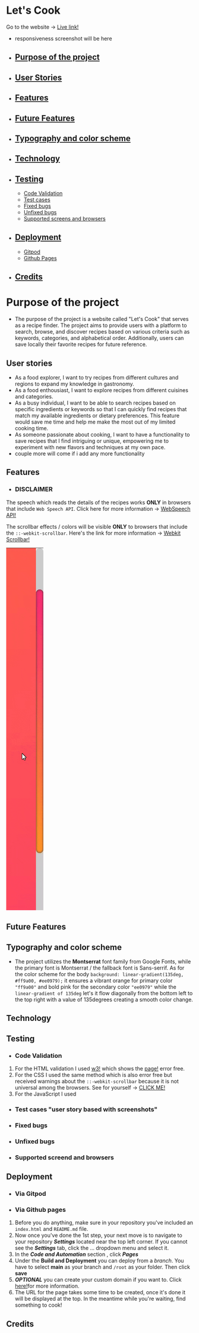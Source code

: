 # Let's Cook
Go to the website -> [Live link!](https://dimitris112.github.io/lets-cook-pp2/)


- responsiveness screenshot will be here
- ## [Purpose of the project](#purpose-of-the-project)
- ## [User Stories](#user-stories)
- ## [Features](#features)
- ## [Future Features](#future-features)
- ## [Typography and color scheme](#typography-and-color-scheme)
- ## [Technology](#technology)
- ## [Testing](#testing)
    - [Code Validation](#code-validation)
    - [Test cases](#test-cases)
    - [Fixed bugs](#fixed-bugs)
    - [Unfixed bugs](#unfixed-bugs)
    - [Supported screens and browsers](#supported-screens-and-browsers)
- ## [Deployment](#deployment)
    - [Gitpod](#via-gitpod)
    - [Github Pages](#via-github-pages)
- ## [Credits](#credits)

# Purpose of the project
- The purpose of the project is a website called "Let's Cook" that serves as a recipe finder. The project aims to provide users with a platform to search, browse, and discover recipes based on various criteria such as keywords, categories, and alphabetical order. Additionally, users can save locally their favorite recipes for future reference.

## User stories
- As a food explorer, I want to try recipes from different cultures and regions to expand my knowledge in gastronomy.
 - As a food enthousiast, I want to explore recipes from different cuisines and categories.
 - As a busy individual, I want to be able to search recipes based on specific ingredients or keywords so that I can quickly find recipes that match my available ingredients or dietary preferences. This feature would save me time and help me make the most out of my limited cooking time.
 - As someone passionate about cooking, I want to have a functionality to save recipes that I find intriguing or unique, empowering me to experiment with new flavors and techniques at my own pace.
 - couple more will come if i add any more functionality

## Features 
 - ### **DISCLAIMER**
 The speech which reads the details of the recipes works **ONLY** in browsers that include `Web Speech API`. Click here for more information -> [WebSpeech API!](https://developer.mozilla.org/en-US/docs/Web/API/Web_Speech_API)
 
 The scrollbar effects / colors will be visible **ONLY** to browsers that include the `::-webkit-scrollbar`. Here's the link for more information -> 
 [Webkit Scrollbar!](https://developer.mozilla.org/en-US/docs/Web/CSS/::-webkit-scrollbar)

  ![Scrollbar](assets/images/validation/scrollbar.gif "Scrollbar with the webkit effects")

 

## Future Features

## Typography and color scheme
- The project utilizes the **Montserrat** font family from Google Fonts, while the primary font is Montserrat / the fallback font is Sans-serrif. As for the color scheme for the body `background: linear-gradient(135deg, #ff9a00, #ee0979);` it ensures a vibrant orange for primary color `"ff9a00"` and bold pink for the secondary color `"ee0979"` while the `linear-gradient of 135deg` let's it flow diagonally from the bottom left to the top right with a value of 135degrees creating a smooth color change.

## Technology
## Testing
 - ### Code Validation
  1. For the HTML validation I used [w3!](https://validator.w3.org/) which shows the [page!](https://validator.w3.org/nu/?doc=https%3A%2F%2Fdimitris112.github.io%2Flets-cook-pp2%2F) error free. 
  2. For the CSS I used the same method which is also error free but received warnings about the `::-webkit-scrollbar` because it is not universal among the browsers. See for yourself -> [CLICK ME!](https://jigsaw.w3.org/css-validator/validator?uri=https%3A%2F%2Fdimitris112.github.io%2Flets-cook-pp2%2F&profile=css3svg&usermedium=all&warning=1&vextwarning=&lang=en)
  3. For the JavaScript I used 

 - ### Test cases "user story based with screenshots"
 - ### Fixed bugs
 - ### Unfixed bugs
 - ### Supported screend and browsers
## Deployment
 - ### Via Gitpod
 - ### Via Github pages
 1. Before you do anything, make sure in your repository you've included an `index.html` and `README.md` file.
 2. Now once you've done the 1st step, your next move is to navigate to your repository ***Settings*** located near the top left corner. If you cannot see the ***Settings*** tab, click the ... dropdown menu and select it.
 3. In the ***Code and Automation*** section , click ***Pages***
 4. Under the **Build and Deployment** you can deploy from a *branch*. You have to select **main** as your branch and `/root` as your folder. Then click **save**
 5. ***OPTIONAL*** you can create your custom domain if you want to. Click [here!](https://docs.github.com/en/pages/getting-started-with-github-pages/creating-a-github-pages-site)for more information.
 6. The URL for the page takes some time to be created, once it's done it will be displayed at the top. In the meantime while you're waiting, find something to cook!
## Credits